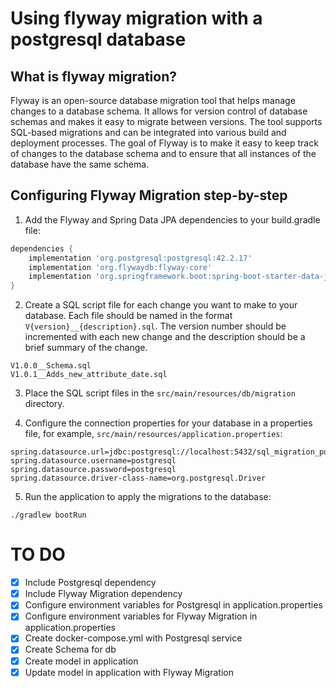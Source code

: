 # Using flyway migration with a postgresql database

## What is flyway migration?

Flyway is an open-source database migration tool that helps manage changes to a database schema. It allows for version control of database schemas and makes it easy to migrate between versions. The tool supports SQL-based migrations and can be integrated into various build and deployment processes. The goal of Flyway is to make it easy to keep track of changes to the database schema and to ensure that all instances of the database have the same schema.

## Configuring Flyway Migration step-by-step


1. Add the Flyway and Spring Data JPA dependencies to your build.gradle file:
```groovy
dependencies {
    implementation 'org.postgresql:postgresql:42.2.17'
    implementation 'org.flywaydb:flyway-core'
    implementation 'org.springframework.boot:spring-boot-starter-data-jpa'
}
```

2. Create a SQL script file for each change you want to make to your database. Each file should be named in the format `V{version}__{description}.sql`. The version number should be incremented with each new change and the description should be a brief summary of the change.
```text
V1.0.0__Schema.sql
V1.0.1__Adds_new_attribute_date.sql
```

3. Place the SQL script files in the `src/main/resources/db/migration` directory.

4. Configure the connection properties for your database in a properties file, for example, `src/main/resources/application.properties`:
```properties
spring.datasource.url=jdbc:postgresql://localhost:5432/sql_migration_poc
spring.datasource.username=postgresql
spring.datasource.password=postgresql
spring.datasource.driver-class-name=org.postgresql.Driver
```

5. Run the application to apply the migrations to the database:
```shell
./gradlew bootRun
```

# TO DO

- [x] Include Postgresql dependency
- [x] Include Flyway Migration dependency
- [x] Configure environment variables for Postgresql in application.properties
- [x] Configure environment variables for Flyway Migration in application.properties
- [x] Create docker-compose.yml with Postgresql service
- [x] Create Schema for db
- [x] Create model in application
- [x] Update model in application with Flyway Migration